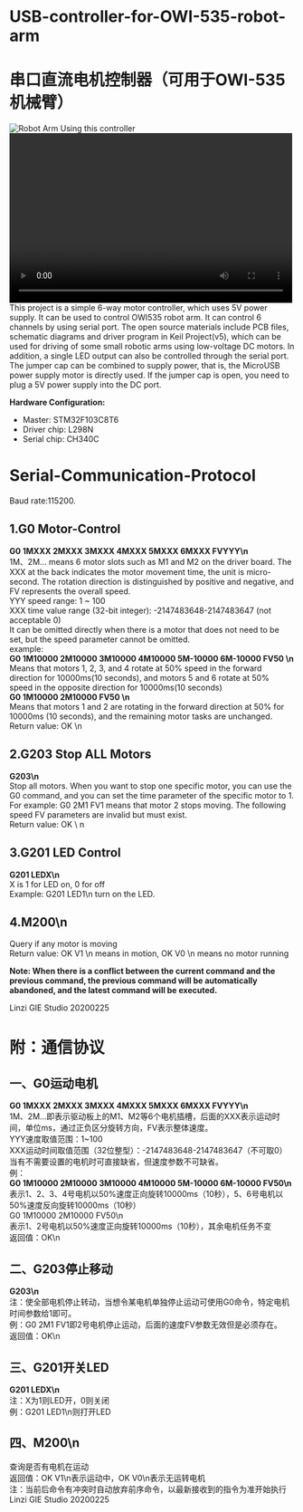 # USB-controller-for-OWI-535-robot-arm
串口直流电机控制器（可用于OWI-535机械臂）
================

![Robot Arm Using this controller](https://github.com/linzi0928/Serial-Port-Motor-Controller/blob/master/image.jpg)  
<video src="https://github.com/linzi0928/USB-controller-for-OWI-535-robot-arm/blob/master/demo_video.mp4" controls="controls" width="500" height="300">your browser not suppurted this video</video>  
This project is a simple 6-way motor controller, which uses 5V power supply. It can be used to control OWI535 robot arm. It can control 6 channels by using serial port. The open source materials include PCB files, schematic diagrams and driver program in Keil Project(v5), which can be used for driving of some small robotic arms using low-voltage DC motors. In addition, a single LED output can also be controlled through the serial port. The jumper cap can be combined to supply power, that is, the MicroUSB power supply motor is directly used. If the jumper cap is open, you need to plug a 5V power supply into the DC port.  

**Hardware Configuration:**  
* Master: STM32F103C8T6  
* Driver chip: L298N  
* Serial chip: CH340C  

Serial-Communication-Protocol
===========

Baud rate:115200.  

1.G0 Motor-Control
-------------
**G0 1MXXX 2MXXX 3MXXX 4MXXX 5MXXX 6MXXX FVYYY\n**  
1M、2M... means 6 motor slots such as M1 and M2 on the driver board. The XXX at the back indicates the motor movement time, the unit is micro-second. The rotation direction is distinguished by positive and negative, and FV represents the overall speed.  
YYY speed range: 1 ~ 100  
XXX time value range (32-bit integer): -2147483648-2147483647 (not acceptable 0)  
It can be omitted directly when there is a motor that does not need to be set, but the speed parameter cannot be omitted.  
example:    
**G0 1M10000 2M10000 3M10000 4M10000 5M-10000 6M-10000 FV50 \n**  
Means that motors 1, 2, 3, and 4 rotate at 50% speed in the forward direction for 10000ms(10 seconds), and motors 5 and 6 rotate at 50% speed in the opposite direction for 10000ms(10 seconds)  
**G0 1M10000 2M10000 FV50 \n**  
Means that motors 1 and 2 are rotating in the forward direction at 50% for 10000ms (10 seconds), and the remaining motor tasks are unchanged.  
Return value: OK \n  

2.G203 Stop ALL Motors
-------------
**G203\n**  
Stop all motors. When you want to stop one specific motor, you can use the G0 command, and you can set the time parameter of the specific motor to 1.  
For example: G0 2M1 FV1 means that motor 2 stops moving. The following speed FV parameters are invalid but must exist.  
Return value: OK \ n  

3.G201 LED Control
-------------
**G201 LEDX\n**  
X is 1 for LED on, 0 for off  
Example: G201 LED1\n turn on the LED.  

4.M200\n
----------
Query if any motor is moving  
Return value: OK V1 \n means in motion, OK V0 \n means no motor running  

**Note: When there is a conflict between the current command and the previous command, the previous command will be automatically abandoned, and the latest command will be executed.**  

Linzi GIE Studio 20200225  

附：通信协议
===========
一、G0运动电机
-------------
**G0 1MXXX 2MXXX 3MXXX 4MXXX 5MXXX 6MXXX FVYYY\n**  
1M、2M...即表示驱动板上的M1、M2等6个电机插槽，后面的XXX表示运动时间，单位ms，通过正负区分旋转方向，FV表示整体速度。  
YYY速度取值范围：1~100  
XXX运动时间取值范围（32位整型）：-2147483648-2147483647（不可取0）  
当有不需要设置的电机时可直接缺省，但速度参数不可缺省。  
例：  
**G0 1M10000 2M10000 3M10000 4M10000 5M-10000 6M-10000 FV50\n**  
表示1、2、3、4号电机以50%速度正向旋转10000ms（10秒），5、6号电机以50%速度反向旋转10000ms（10秒）  
G0 1M10000 2M10000 FV50\n  
表示1、2号电机以50%速度正向旋转10000ms（10秒），其余电机任务不变  
返回值：OK\n  

二、G203停止移动
-------------
**G203\n**  
注：使全部电机停止转动，当想令某电机单独停止运动可使用G0命令，特定电机时间参数给1即可。  
例：G0 2M1 FV1即2号电机停止运动，后面的速度FV参数无效但是必须存在。  
返回值：OK\n  

三、G201开关LED
-------------
**G201 LEDX\n**  
注：X为1则LED开，0则关闭  
例：G201 LED1\n则打开LED  

四、M200\n
----------
查询是否有电机在运动  
返回值：OK V1\n表示运动中，OK V0\n表示无运转电机  
注：当前后命令有冲突时自动放弃前序命令，以最新接收到的指令为准开始执行  
Linzi GIE Studio 20200225
